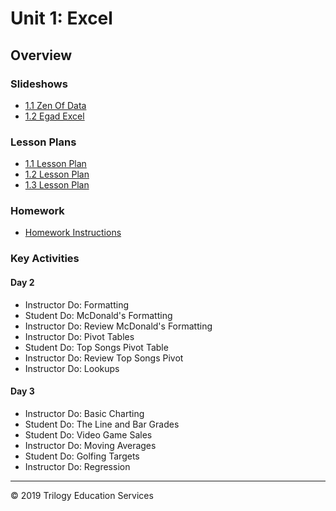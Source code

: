 # Unit 1: Excel

## Overview

### Slideshows

* [1.1 Zen Of Data](https://drive.google.com/open?id=1HH3JSR1lc2thAZNBq_TIC56Soi830DMmpHMA2EU_iIY)
* [1.2 Egad Excel](https://drive.google.com/open?id=1mST2NbkvWet_eAN2NM7KH13PFZVeWud-4mqTgTXTRWw)

### Lesson Plans

* [1.1 Lesson Plan](../../01-Lesson-Plans/01-Excel/1/LessonPlan.md)
* [1.2 Lesson Plan](../../01-Lesson-Plans/01-Excel/2/LessonPlan.md)
* [1.3 Lesson Plan](../../01-Lesson-Plans/01-Excel/3/LessonPlan.md)

### Homework

* [Homework Instructions](../../02-Homework/01-Excel/Instructions/README.md)

### Key Activities

#### Day 2

* Instructor Do: Formatting
* Student Do: McDonald's Formatting
* Instructor Do: Review McDonald's Formatting
* Instructor Do: Pivot Tables
* Student Do: Top Songs Pivot Table
* Instructor Do: Review Top Songs Pivot
* Instructor Do: Lookups

#### Day 3

* Instructor Do: Basic Charting
* Student Do: The Line and Bar Grades
* Student Do: Video Game Sales
* Instructor Do: Moving Averages
* Student Do: Golfing Targets
* Instructor Do: Regression

- - -

© 2019 Trilogy Education Services
